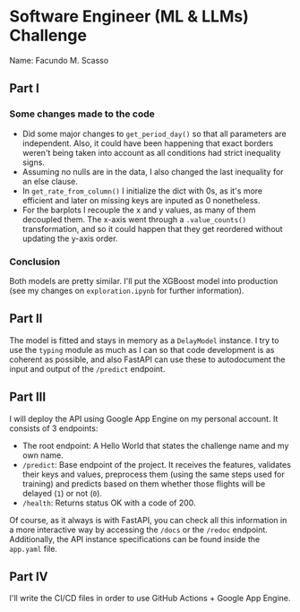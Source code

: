 # Software Engineer (ML & LLMs) Challenge

Name: Facundo M. Scasso

## Part I

### Some changes made to the code

- Did some major changes to `get_period_day()` so that all parameters are independent. Also, it could have been happening that exact borders weren't being taken into account as all conditions had strict inequality signs.
- Assuming no nulls are in the data, I also changed the last inequality for an else clause.
- In `get_rate_from_column()` I initialize the dict with 0s, as it's more efficient and later on missing keys are inputed as 0 nonetheless.
- For the barplots I recouple the x and y values, as many of them decoupled them. The x-axis went through a `.value_counts()` transformation, and so it could happen that they get reordered without updating the y-axis order.

### Conclusion

Both models are pretty similar. I'll put the XGBoost model into production (see my changes on `exploration.ipynb` for further information).

## Part II

The model is fitted and stays in memory as a `DelayModel` instance. I try to use the `typing` module as much as I can so that code development is as coherent as possible, and also FastAPI can use these to autodocument the input and output of the `/predict` endpoint.

## Part III

I will deploy the API using Google App Engine on my personal account. It consists of 3 endpoints:

- The root endpoint: A Hello World that states the challenge name and my own name.
- `/predict`: Base endpoint of the project. It receives the features, validates their keys and values, preprocess them (using the same steps used for training) and predicts based on them whether those flights will be delayed (`1`) or not (`0`).
- `/health`: Returns status OK with a code of 200.

Of course, as it always is with FastAPI, you can check all this information in a more interactive way by accessing the `/docs` or the `/redoc` endpoint.
Additionally, the API instance specifications can be found inside the `app.yaml` file.

## Part IV

I'll write the CI/CD files in order to use GitHub Actions + Google App Engine.

